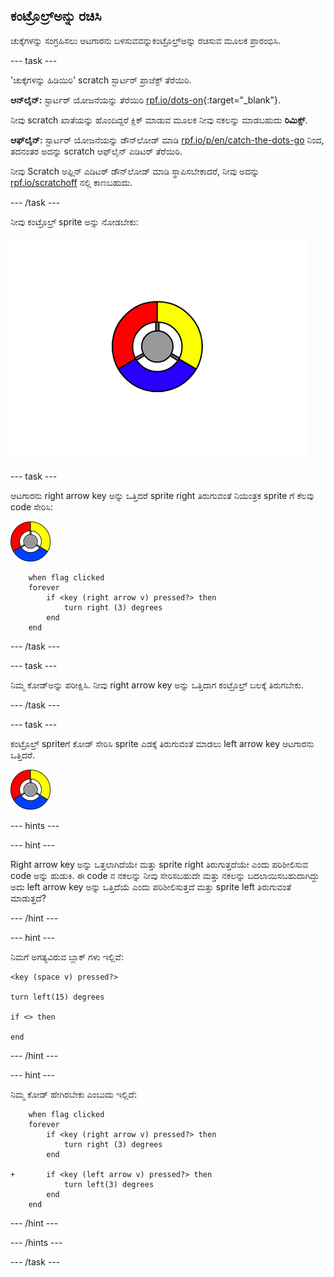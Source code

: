 ## ಕಂಟ್ರೊಲ್ರ್ಅನ್ನು ರಚಿಸಿ

ಚುಕ್ಕೆಗಳನ್ನು ಸಂಗ್ರಹಿಸಲು ಆಟಗಾರನು ಬಳಸುವವನ್ನುಕಂಟ್ರೊಲ್ರ್ಅನ್ನು ರಚಿಸುವ ಮೂಲಕ ಪ್ರಾರಂಭಿಸಿ.

\--- task \---

'ಚುಕ್ಕೆಗಳನ್ನು ಹಿಡಿಯಿರಿ' scratch ಸ್ಟಾರ್ಟರ್ ಪ್ರಾಜೆಕ್ಟ್ ತೆರೆಯಿರಿ.

**ಆನ್‌ಲೈನ್:** ಸ್ಟಾರ್ಟರ್ ಯೋಜನೆಯನ್ನು ತೆರೆಯಿರಿ [rpf.io/dots-on](http://rpf.io/dots-on){:target="_blank"}.

ನೀವು scratch ಖಾತೆಯನ್ನು ಹೊಂದಿದ್ದರೆ ಕ್ಲಿಕ್ ಮಾಡುವ ಮೂಲಕ ನೀವು ನಕಲನ್ನು ಮಾಡಬಹುದು **ರಿಮಿಕ್ಸ್**.

**ಆಫ್‌ಲೈನ್:** ಸ್ಟಾರ್ಟರ್ ಯೋಜನೆಯನ್ನು ಡೌನ್‌ಲೋಡ್ ಮಾಡಿ [rpf.io/p/en/catch-the-dots-go](http://rpf.io/p/en/catch-the-dots-go) ನಿಂದ, ತದನಂತರ ಅದನ್ನು scratch ಆಫ್‌ಲೈನ್ ಎಡಿಟರ್ ತೆರೆಯಿರಿ.

ನೀವು Scratch ಅಫ್ಲಿನ್ ಎಡಿಟರ್ ಡೌನ್‌ಲೋಡ್ ಮಾಡಿ ಸ್ಥಾಪಿಸಬೇಕಾದರೆ, ನೀವು ಅದನ್ನು [rpf.io/scratchoff](http://rpf.io/scratchoff) ನಲ್ಲಿ ಕಾಣಬಹುದು.

\--- /task \---

ನೀವು ಕಂಟ್ರೊಲ್ರ್ sprite ಅನ್ನು ನೋಡಬೇಕು:

![screenshot](images/dots-controller.png)

\--- task \---

ಆಟಗಾರನು right arrow key ಅನ್ನು ಒತ್ತಿದರೆ sprite right ತಿರುಗುವಂತೆ ನಿಯಂತ್ರಕ sprite ಗೆ ಕೆಲವು code ಸೇರಿಸಿ:

![ಕಂಟ್ರೊಲ್ರ್ sprite](images/controller-sprite.png)

```blocks3
    when flag clicked
    forever
        if <key (right arrow v) pressed?> then
            turn right (3) degrees
        end
    end
```

\--- /task \---

\--- task \---

ನಿಮ್ಮ ಕೋಡ್ಅನ್ನು ಪರೀಕ್ಷಿಸಿ. ನೀವು right arrow key ಅನ್ನು ಒತ್ತಿದಾಗ ಕಂಟ್ರೊಲ್ರ್ ಬಲಕ್ಕೆ ತಿರುಗಬೇಕು.

\--- /task \---

\--- task \---

ಕಂಟ್ರೊಲ್ರ್ sprite‌ಗೆ ಕೋಡ್ ಸೇರಿಸಿ sprite ಎಡಕ್ಕೆ ತಿರುಗುವಂತೆ ಮಾಡಲು left arrow key ಆಟಗಾರನು ಒತ್ತಿದರೆ.

![ಕಂಟ್ರೊಲ್ರ್ sprite](images/controller-sprite.png)

\--- hints \---

\--- hint \---

Right arrow key ಅನ್ನು ಒತ್ತಲಾಗಿದೆಯೇ ಮತ್ತು sprite right ತಿರುಗುತ್ತದೆಯೇ ಎಂದು ಪರಿಶೀಲಿಸುವ code ಅನ್ನು ಹುಡುಕಿ. ಈ code ‌ನ ನಕಲನ್ನು ನೀವು ಸೇರಿಸಬಹುದೇ ಮತ್ತು ನಕಲನ್ನು ಬದಲಾಯಿಸಬಹುದಾಗಿದ್ದು ಅದು left arrow key ಅನ್ನು ಒತ್ತಿದೆಯೆ ಎಂದು ಪರಿಶೀಲಿಸುತ್ತದೆ ಮತ್ತು sprite left ತಿರುಗುವಂತೆ ಮಾಡುತ್ತದೆ?

\--- /hint \---

\--- hint \---

ನಿಮಗೆ ಅಗತ್ಯವಿರುವ ಬ್ಲಾಕ್ ಗಳು ಇಲ್ಲಿವೆ:

```blocks3
<key (space v) pressed?>

turn left(15) degrees

if <> then

end
```

\--- /hint \---

\--- hint \---

ನಿಮ್ಮ ಕೋಡ್ ಹೇಗಿರಬೇಕು ಎಂಬುದು ಇಲ್ಲಿದೆ:

```blocks3
    when flag clicked
    forever
        if <key (right arrow v) pressed?> then
            turn right (3) degrees
        end

+       if <key (left arrow v) pressed?> then
            turn left(3) degrees
        end
    end
```

\--- /hint \---

\--- /hints \---

\--- /task \---